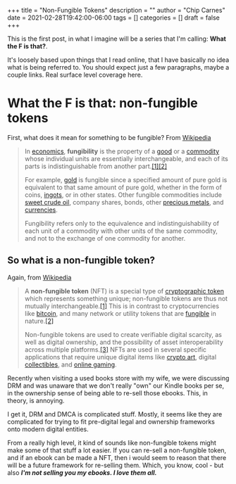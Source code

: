 +++
title = "Non-Fungible Tokens"
description = ""
author = "Chip Carnes"
date = 2021-02-28T19:42:00-06:00
tags = []
categories = []
draft = false
+++

This is the first post, in what I imagine will be a series that I'm calling: **What the F is that?**. 

It's loosely based upon things that I read online, that I have basically no idea what is being referred to.  You should expect just a few paragraphs, maybe a couple links.  Real surface level coverage here.

# What the F is that: non-fungible tokens

First, what does it mean for something to be fungible?  From [Wikipedia](https://en.wikipedia.org/wiki/Fungibility)
> In [economics](https://en.wikipedia.org/wiki/Economics "Economics"), **fungibility** is the property of a [good](https://en.wikipedia.org/wiki/Goods "Goods") or a [commodity](https://en.wikipedia.org/wiki/Commodity "Commodity") whose individual units are essentially interchangeable, and each of its parts is indistinguishable from another part.[\[1\]](https://en.wikipedia.org/wiki/Fungibility#cite_note-:0-1)[\[2\]](https://en.wikipedia.org/wiki/Fungibility#cite_note-2)
>
> For example, [gold](https://en.wikipedia.org/wiki/Gold "Gold") is fungible since a specified amount of pure gold is equivalent to that same amount of pure gold, whether in the form of coins, [ingots](https://en.wikipedia.org/wiki/Ingots "Ingots"), or in other states. Other fungible commodities include [sweet crude oil](https://en.wikipedia.org/wiki/Sweet_crude_oil "Sweet crude oil"), company shares, bonds, other [precious metals](https://en.wikipedia.org/wiki/Precious_metal "Precious metal"), and [currencies](https://en.wikipedia.org/wiki/Currency "Currency").
>
> Fungibility refers only to the equivalence and indistinguishability of each unit of a commodity with other units of the same commodity, and not to the exchange of one commodity for another.

## So what is a non-fungible token?

Again, from [Wikipedia](https://en.wikipedia.org/wiki/Non-fungible_token)
> A **non-fungible token** (NFT) is a special type of [cryptographic token](https://en.wikipedia.org/wiki/Cryptocurrency "Cryptocurrency") which represents something unique; non-fungible tokens are thus not mutually interchangeable.[\[1\]](https://en.wikipedia.org/wiki/Non-fungible_token#cite_note-1) This is in contrast to cryptocurrencies like [bitcoin](https://en.wikipedia.org/wiki/Bitcoin "Bitcoin"), and many network or utility tokens that are [fungible](https://en.wikipedia.org/wiki/Fungibility "Fungibility") in nature.[\[2\]](https://en.wikipedia.org/wiki/Non-fungible_token#cite_note-2)
> 
> Non-fungible tokens are used to create verifiable digital scarcity, as well as digital ownership, and the possibility of asset interoperability across multiple platforms.[\[3\]](https://en.wikipedia.org/wiki/Non-fungible_token#cite_note-3) NFTs are used in several specific applications that require unique digital items like [crypto art](https://en.wikipedia.org/wiki/Crypto_art "Crypto art"), digital [collectibles](https://en.wikipedia.org/wiki/Collectable "Collectable"), and [online gaming](https://en.wikipedia.org/wiki/Online_game "Online game").

Recently when visiting a used books store with my wife, we were discussing DRM and was unaware that we don't really "own" our Kindle books per se, in the ownership sense of being able to re-sell those ebooks.  This, in theory, is annoying.

I get it, DRM and DMCA is complicated stuff.  Mostly, it seems like they are complicated for trying to fit pre-digital legal and ownership frameworks onto modern digital entities.

From a really high level, it kind of sounds like non-fungible tokens might make some of that stuff a lot easier.  If you can re-sell a non-fungible token, and if an ebook can be made a NFT, then i would seem to reason that there will be a future framework for re-selling them. Which, you know, cool - but also **_I'm not selling you my ebooks. I love them all._**
